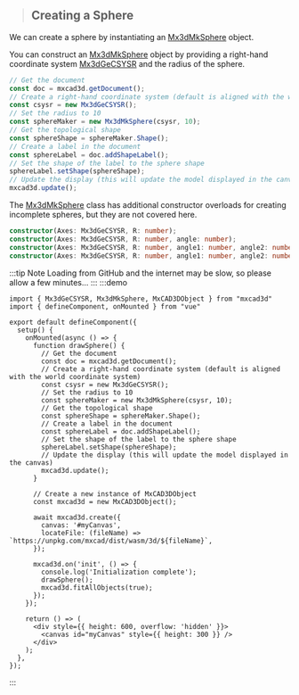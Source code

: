 > ## Creating a Sphere

We can create a sphere by instantiating an [Mx3dMkSphere]() object.

You can construct an [Mx3dMkSphere]() object by providing a right-hand coordinate system [Mx3dGeCSYSR]() and the radius of the sphere.

```typescript
// Get the document
const doc = mxcad3d.getDocument();
// Create a right-hand coordinate system (default is aligned with the world coordinate system)
const csysr = new Mx3dGeCSYSR();
// Set the radius to 10
const sphereMaker = new Mx3dMkSphere(csysr, 10);
// Get the topological shape
const sphereShape = sphereMaker.Shape();
// Create a label in the document
const sphereLabel = doc.addShapeLabel();
// Set the shape of the label to the sphere shape
sphereLabel.setShape(sphereShape);
// Update the display (this will update the model displayed in the canvas)
mxcad3d.update();
```

The [Mx3dMkSphere]() class has additional constructor overloads for creating incomplete spheres, but they are not covered here.

```typescript
constructor(Axes: Mx3dGeCSYSR, R: number);
constructor(Axes: Mx3dGeCSYSR, R: number, angle: number);
constructor(Axes: Mx3dGeCSYSR, R: number, angle1: number, angle2: number);
constructor(Axes: Mx3dGeCSYSR, R: number, angle1: number, angle2: number, angle3: number);
```

:::tip Note
Loading from GitHub and the internet may be slow, so please allow a few minutes...
:::
:::demo

```tsx
import { Mx3dGeCSYSR, Mx3dMkSphere, MxCAD3DObject } from "mxcad3d"
import { defineComponent, onMounted } from "vue"

export default defineComponent({
  setup() {
    onMounted(async () => {
      function drawSphere() {
        // Get the document
        const doc = mxcad3d.getDocument();
        // Create a right-hand coordinate system (default is aligned with the world coordinate system)
        const csysr = new Mx3dGeCSYSR();
        // Set the radius to 10
        const sphereMaker = new Mx3dMkSphere(csysr, 10);
        // Get the topological shape
        const sphereShape = sphereMaker.Shape();
        // Create a label in the document
        const sphereLabel = doc.addShapeLabel();
        // Set the shape of the label to the sphere shape
        sphereLabel.setShape(sphereShape);
        // Update the display (this will update the model displayed in the canvas)
        mxcad3d.update();
      }

      // Create a new instance of MxCAD3DObject
      const mxcad3d = new MxCAD3DObject();

      await mxcad3d.create({
        canvas: '#myCanvas',
        locateFile: (fileName) => `https://unpkg.com/mxcad/dist/wasm/3d/${fileName}`,
      });

      mxcad3d.on('init', () => {
        console.log('Initialization complete');
        drawSphere();
        mxcad3d.fitAllObjects(true);
      });
    });

    return () => (
      <div style={{ height: 600, overflow: 'hidden' }}>
        <canvas id="myCanvas" style={{ height: 300 }} />
      </div>
    );
  },
});
```
:::